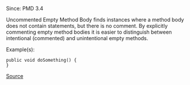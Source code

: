 Since: PMD 3.4

Uncommented Empty Method Body finds instances where a method body does not contain
statements, but there is no comment. By explicitly commenting empty method bodies
it is easier to distinguish between intentional (commented) and unintentional
empty methods.

Example(s):
```
public void doSomething() {
}
```

[Source](https://pmd.github.io/pmd-5.5.4/pmd-java/rules/java/design.html#UncommentedEmptyMethodBody)
